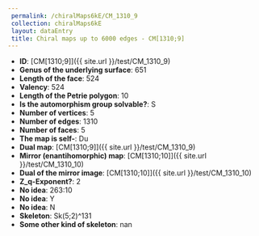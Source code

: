 ```yaml
--- 
 permalink: /chiralMaps6kE/CM_1310_9 
 collection: chiralMaps6kE
 layout: dataEntry
 title: Chiral maps up to 6000 edges - CM[1310;9]
---
```


- **ID**: [CM[1310;9]]({{ site.url }}/test/CM_1310_9)
- **Genus of the underlying surface**: 651
- **Length of the face**: 524
- **Valency**: 524
- **Length of the Petrie polygon**: 10
- **Is the automorphism group solvable?**: S
- **Number of vertices**: 5
- **Number of edges**: 1310
- **Number of faces**: 5
- **The map is self-**: Du
- **Dual map**: [CM[1310;9]]({{ site.url }}/test/CM_1310_9)
- **Mirror (enantihomorphic) map**: [CM[1310;10]]({{ site.url }}/test/CM_1310_10)
- **Dual of the mirror image**: [CM[1310;10]]({{ site.url }}/test/CM_1310_10)
- **Z_q-Exponent?**: 2
- **No idea**:  263:10
- **No idea**: Y
- **No idea**: N
- **Skeleton**: Sk(5;2)^131
- **Some other kind of skeleton**: nan
